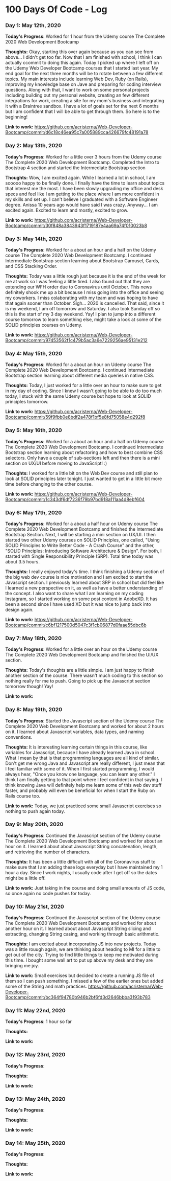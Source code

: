 # 100 Days Of Code - Log 

### Day 1: May 12th, 2020 

**Today's Progress**: 
Worked for 1 hour from the Udemy course The Complete 2020 Web Development Bootcamp 

**Thoughts:** 
Okay, starting this over again because as you can see from above... I didn't get too far. Now that I am finished with school, I think I can actually ccommit to doing this again. Today I picked up where I left off on the Udemy Web Developer Bootcamp courses that I started last year. My end goal for the next three months will be to rotate between a few different topics.  My main interests include learning Web Dev, Ruby (on Rails), improving my knowledge base on Jave and preparing for coding interview questions. Along with that, I want to work on some personal projects including building out my personal website, creating an few different integrations for work, creating a site for my mom's business and integrating it with a Braintree sandbox. I have a lot of goals set for the next 6 months but I am confident that I will be able to get through them. So here is to the beginning! 

**Link to work:** 
https://github.com/acristerna/Web-Developer-Bootcamp/commit/d6c18c46ea95c7a005889cca426679fc48191a78

### Day 2: May 13th, 2020

**Today's Progress**: 
Worked for a little over 3 hours from the Udemy course The Complete 2020 Web Development Bootcamp. Completed the Intro to Bootstrap 4 section and started the Intermediate Bootstrap section

**Thoughts:** 
Wow, I am excited again. While I learned a lot in school, I am sooooo happy to be finally done. I finally have the time to learn about topics that interest me the most. I have been slowly upgrading my office and desk specs and feel like I am getting to the place where I am more confident in my skills and set up. I can't believe I graduated with a Software Engineer degree. Anissa 10 years ago would have said I was crazy. Anyway... I am excited again. Excited to learn and mostly, excited to grow. 

**Link to work:** 
https://github.com/acristerna/Web-Developer-Bootcamp/commit/30f848a3843943f1719187e4aa69a74f010023b8

### Day 3: May 14th, 2020

**Today's Progress**: 
Worked for a about an hour and a half on the Udemy course The Complete 2020 Web Development Bootcamp. I continued Intermediate Bootstrap section learning about Bootstrap Carousel, Cards, and CSS Stacking Order. 

**Thoughts:** 
Today was a little rough just because it is the end of the week for me at work so I was feeling a little tired. I also found out that they are extending our WFH order due to Coronavirus until October. This news definitely shook me up a bit because I miss going into the office and seeing my coworkers. I miss colaborating with my team and was hoping to have that again sooner than October. Sigh... 2020 is cancelled. That said, since it is my weekend, I am off tomorrow and Saturday. I also took Sunday off so this is the start of my 3 day weekend. Yay! I plan to jump into a different course tomorrow to learn something else, might take a look at some of the SOLID principles courses on Udemy.

**Link to work:** 
https://github.com/acristerna/Web-Developer-Bootcamp/commit/97453562f1c479b5ac3a6e7229256ae95131e212

### Day 4: May 15th, 2020

**Today's Progress**: 
Worked for a about an hour on Udemy course The Complete 2020 Web Development Bootcamp. I continued Intermediate Bootstrap section learning about different media queries in native CSS. 

**Thoughts:** 
Today, I just worked for a little over an hour to make sure to get in my day of coding. Since I knew I wasn't going to be able to do too much today, I stuck with the same Udemy course but hope to look at SOLID principles tomorrow. 

**Link to work:** 
https://github.com/acristerna/Web-Developer-Bootcamp/commit/59f9fbb0e8bdf2a478f1bf5e8fd75058e4d292f8

### Day 5: May 16th, 2020

**Today's Progress**: 
Worked for a about an hour and a half on Udemy course The Complete 2020 Web Development Bootcamp. I continued Intermediate Bootstrap section learning about refactoring and how to best combine CSS selectors. Only have a couple of sub-sections left and then there is a mini section on UX/UI before moving to JavaScript! :)

**Thoughts:** 
I worked for a little bit on the Web Dev course and still plan to look at SOLID principles later tonight. I just wanted to get in a little bit more time before changing to the other course. 

**Link to work:** 
https://github.com/acristerna/Web-Developer-Bootcamp/commit/1c343df6df7236f79b97bd918a111aa4d8ebf604

### Day 6: May 17th, 2020

**Today's Progress**: 
Worked for a about a half hour on Udemy course The Complete 2020 Web Development Bootcamp and finished the Intermediate Bootstrap Section. Next, I will be starting a mini section on UX/UI. I then started two other Udemy courses on SOLID Principles, one called, "Using SOLID Principles to Write Better Code - A Crash Course" and the other, "SOLID Principles: Introducing Software Architecture & Design". For both, I started with Single Responsibility Principle (SRP). Total time today was about 3.5 hours. 

**Thoughts:** 
I really enjoyed today's time. I think finishing a Udemy section of the big web dev course is nice motivation and I am excited to start the Javascript section. I previously learned about SRP in school but did feel like I learned a new perspective on it, as well as have a better understanding of the concept. I also want to share what I am learning on my coding Instagram, so I started working on some post content in AdobeXD. It has been a second since I have used XD but it was nice to jump back into design again. 

**Link to work:** 
https://github.com/acristerna/Web-Developer-Bootcamp/commit/c6bf1217500d5047c3f1cb06877d0faae55dbc6b

### Day 7: May 18th, 2020

**Today's Progress**: 
Worked for a little over an hour on the Udemy course The Complete 2020 Web Development Bootcamp and finished the UI/UX section.

**Thoughts:** 
Today's thoughts are a little simple. I am just happy to finish another section of the course. There wasn't much coding to this section so nothing really for me to push. Going to pick up the Javascript section tomorrow though! Yay!

**Link to work:** 

### Day 8: May 19th, 2020

**Today's Progress**: Started the Javascript section of the Udemy course The Complete 2020 Web Development Bootcamp and worked for about 2 hours on it. I learned about Javascript variables, data types, and naming conventions. 

**Thoughts:** 
It is interesting learning certain things in this course, like variables for Javascript, because I have already learned Java in school. What I mean by that is that programming languages are all kind of similar. Don't get me wrong Java and Javascript are really different, I just mean that I feel familiar with some of it. When I first started programming, I would always hear, "Once you know one language, you can learn any other." I think I am finally getting to that point where I feel confident in that saying. I think knowing Java will definitely help me learn some of this web dev stuff faster, and probably will even be beneficial for when I start the Ruby on Rails course too. 

**Link to work:** 
Today, we just practiced some small Javascript exercises so nothing to push again today. 

### Day 9: May 20th, 2020

**Today's Progress**: Continued the Javascript section of the Udemy course The Complete 2020 Web Development Bootcamp and worked for about an hour on it. I learned about about Javascript String concatenation, length, and retrieving the number of characters.

**Thoughts:** 
It has been a little difficult with all of the Coronavirus stuff to make sure that I am adding these logs everyday but I have maintained my 1 hour a day. Since I work nights, I usually code after I get off so the dates might be a little off.

**Link to work:**  Just taking in the course and doing small amounts of JS code, so once again no code pushes for today. 
 
### Day 10: May 21st, 2020

**Today's Progress**:  Continued the Javascript section of the Udemy course The Complete 2020 Web Development Bootcamp and worked for about another hour on it. I learned about about Javascript String slicing and extracting, changing String casing, and working through basic arithmetic. 

**Thoughts:** 
I am excited about incorporating JS into new projects. Today was a little rouugh again, we are thinking about heading to MI for a little to get out of the city. Trying to find little things to keep me motivated during this time. I bought some wall art to put up above my desk and they are bringing me joy. 

**Link to work:** Small exercises but decided to create a running JS file of them so I can push something. I missed a few of the earlier ones but added some of the String and math practices. 
https://github.com/acristerna/Web-Developer-Bootcamp/commit/bc364f94780b946b2bf6fd3d2646bbba3193b783
 
 ### Day 11: May 22nd, 2020

**Today's Progress**: 1 hour so far

**Thoughts:** 


**Link to work:** 

### Day 12: May 23rd, 2020

**Today's Progress**: 

**Thoughts:** 

**Link to work:** 

### Day 13: May 24th, 2020

**Today's Progress**: 

**Thoughts:** 

**Link to work:** 

### Day 14: May 25th, 2020

**Today's Progress**: 

**Thoughts:** 

**Link to work:** 


